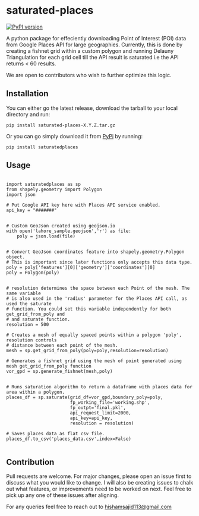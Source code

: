 # saturated-places

<!-- badges: start -->
[![PyPI version](https://badge.fury.io/py/saturatedplaces.svg)](https://badge.fury.io/py/saturatedplaces)
<!-- badges: end -->

A python package for effeciently downloading Point of Interest (POI) data from Google Places API for large geographies. Currently, this is done by creating a fishnet grid within a custom polygon and
running Delauny Triangulation for each grid cell till the API result is saturated i.e the API returns < 60 results. 

We are open to contributors who wish to further optimize this logic. 

## Installation

You can either go the latest release, download the tarball to your local directory and run: <br/>

`pip install saturated-places-X.Y.Z.tar.gz`

Or you can go simply download it from [PyPi](https://pypi.org/project/saturatedplaces/) by running: <br/>

`pip install saturatedplaces`

## Usage

```

import saturatedplaces as sp
from shapely.geometry import Polygon
import json

# Put Google API key here with Places API service enabled.
api_key = "#######"


# Custom GeoJson created using geojson.io
with open('lahore_sample.geojson','r') as file:
    poly = json.load(file)


# Convert GeoJson coordinates feature into shapely.geometry.Polygon object.
# This is important since later functions only accepts this data type.
poly = poly['features'][0]['geometry']['coordinates'][0]
poly = Polygon(poly)


# resolution determines the space between each Point of the mesh. The same variable 
# is also used in the 'radius' parameter for the Places API call, as used the saturate
# function. You could set this variable independently for both get_grid_from_poly and
# and saturate function.
resolution = 500

# Creates a mesh of equally spaced points within a polygon 'poly', resolution controls
# distance between each point of the mesh.
mesh = sp.get_grid_from_poly(poly=poly,resolution=resolution)

# Generates a fishnet grid using the mesh of point generated using mesh get_grid_from_poly function
vor_gpd = sp.generate_fishnet(mesh,poly)


# Runs saturation algorithm to return a dataframe with places data for area within a polygon.
places_df = sp.saturate(grid_df=vor_gpd,boundary_poly=poly,
                        fp_working_file='working.shp',
                        fp_outpt='final.pkl',
                        api_request_limit=2000,
                        api_key=api_key,
                        resolution = resolution)

# Saves places data as flat csv file.
places_df.to_csv('places_data.csv',index=False)


```


## Contribution

Pull requests are welcome. For major changes, please open an issue first to discuss what you would like to change.
I will also be creating issues to chalk out what features, or improvements need to be worked on next. Feel free to pick
up any one of these issues after aligning. 

For any queries feel free to reach out to hishamsajid113@gmail.com

